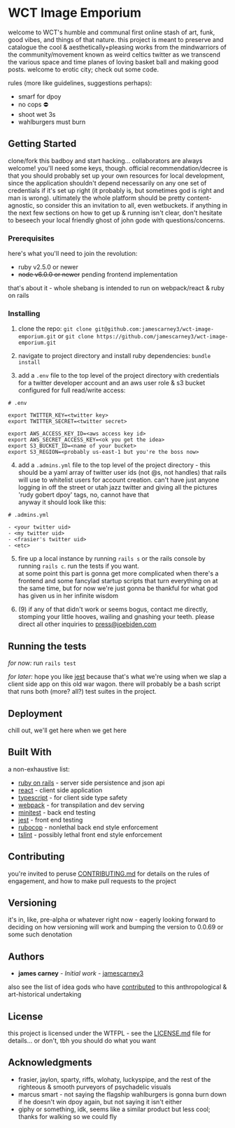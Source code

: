 # WCT Image Emporium

welcome to WCT's humble and communal first online stash of art, funk, good
vibes, and things of that nature. this project is meant to preserve and
catalogue the cool & aesthetically+pleasing works from the mindwarriors of the
community/movement known as weird celtics twitter as we transcend the various
space and time planes of loving basket ball and making good posts. welcome to
erotic city; check out some code.

rules (more like guidelines, suggestions perhaps):
- smarf for dpoy
- no cops ⛔️
- shoot wet 3s
- wahlburgers must burn

## Getting Started

clone/fork this badboy and start hacking... collaborators are always welcome! you'll
need some keys, though. official recommendation/decree is that you should
probably set up your own resources for local development, since the application
shouldn't depend necessarily on any one set of credentials if it's set up right
(it probably is, but sometimes god is right and man is wrong). ultimately the
whole platform should be pretty content-agnostic, so consider this an invitation
to all, even wetbuckets. if anything in the next few sections on how to get up &
running isn't clear, don't hesitate to beseech your local friendly ghost of john
gode with questions/concerns.

### Prerequisites

here's what you'll need to join the revolution:

- ruby v2.5.0 or newer
- ~~node v6.0.0 or newer~~ pending frontend implementation

that's about it - whole shebang is intended to run on webpack/react & ruby on
rails

### Installing

1. clone the repo:
`git clone git@github.com:jamescarney3/wct-image-emporium.git`
or
`git clone https://github.com/jamescarney3/wct-image-emporium.git`

2. navigate to project directory and install ruby dependencies:
`bundle install`

3. add a `.env` file to the top level of the project directory with credentials
for a twitter developer account and an aws user role & s3 bucket configured for
full read/write access:
```
# .env

export TWITTER_KEY=<twitter key>
export TWITTER_SECRET=<twitter secret>

export AWS_ACCESS_KEY_ID=<aws access key id>
export AWS_SECRET_ACCESS_KEY=<ok you get the idea>
export S3_BUCKET_ID=<name of your bucket>
export S3_REGION=<probably us-east-1 but you're the boss now>
```

4. add a `.admins.yml` file to the top level of the project directory - this
should be a yaml array of twitter user ids (not @s, not handles) that rails
will use to whitelist users for account creation. can't have just anyone logging
in off the street or utah jazz twitter and giving all the pictures 'rudy gobert
dpoy' tags, no, cannot have that<br>
anyway it should look like this:
```
# .admins.yml

- <your twitter uid>
- <my twitter uid>
- <frasier's twitter uid>
- <etc>
```

5. fire up a local instance by running `rails s` or the rails console by running
`rails c`. run the tests if you want. <br> at some point this part is gonna get
more complicated when there's a frontend and some fancylad startup scripts that
turn everything on at the same time, but for now we're just gonna be thankful
for what god has given us in her infinite wisdom

6. (9) if any of that didn't work or seems bogus, contact me directly, stomping
your little hooves, wailing and gnashing your teeth. please direct all other
inquiries to press@joebiden.com


## Running the tests

*for now:*
run `rails test`

*for later:*
hope you like [jest][jest-url] because that's what we're using when we slap a
client side app on this old war wagon. there will probably be a bash script
that runs both (more? all?) test suites in the project.

## Deployment

chill out, we'll get here when we get here

## Built With
a non-exhaustive list:

* [ruby on rails][rails-url] - server side persistence and json api
* [react][react-url] - client side application
* [typescript][typescript-url] - for client side type safety
* [webpack][webpack-url] - for transpilation and dev serving
<br><!-- rails ships with webpacker now but shakacode remains on my pay no mind list -->
* [minitest][minitest-url] - back end testing
* [jest][jest-url] - front end testing
<br><!-- come one github format this right -->
* [rubocop][rubocop-url] - nonlethal back end style enforcement
* [tslint][tslint-url] - possibly lethal front end style enforcement


## Contributing

you're invited to peruse [CONTRIBUTING.md][contributing-url] for details on the
rules of engagement, and how to make pull requests to the project

## Versioning

it's in, like, pre-alpha or whatever right now - eagerly looking forward to
deciding on how versioning will work and bumping the version to 0.0.69 or some
such denotation

## Authors

* **james carney** - *Initial work* - [jamescarney3][gode-gh-url]

also see the list of idea gods who have [contributed][contributors-url] to this
anthropological & art-historical undertaking

## License

this project is licensed under the WTFPL - see the [LICENSE.md][license-url] file
for details... or don't, tbh you should do what you want

## Acknowledgments

* frasier, jaylon, sparty, riffs, wlohaty, luckyspipe, and the rest of the
  righteous & smooth purveyors of psychadelic visuals
* marcus smart - not saying the flagship wahlburgers is gonna burn down if he
  doesn't win dpoy again, but not saying it isn't either
* giphy or something, idk, seems like a similar product but less cool; thanks
  for walking so we could fly

[jest-url]: https://github.com/facebook/jest "you're damn right"
[minitest-url]: https://github.com/seattlerb/minitest "it ships with rails, good enough"
[rails-url]: https://rubyonrails.org/ "dhh thank u king"
[react-url]: https://reactjs.org/ "yeah yeah whatever me and everyone else"
[typescript-url]: https://www.typescriptlang.org/ "as typecast as brendan frasier"
[webpack-url]: https://webpack.js.org/ "pack, pack, pack it up ohhhh shit!"
[rubocop-url]: https://github.com/rubocop-hq/rubocop "sole exception to the no cops rule"
[tslint-url]: https://palantir.github.io/tslint/ "compile bofades"

[gode-gh-url]: https://github.com/jamescarney3 "it's your boy"
[contributors-url]: https://github.com/jamescarney3/wct-image-emporium/graphs/contributors "they're all just out of frame, laughing too"

[contributing-url]: CONTRIBUTING.md "more code for the code hole"
[license-url]: LICENSE.txt "get outta my face kid"
